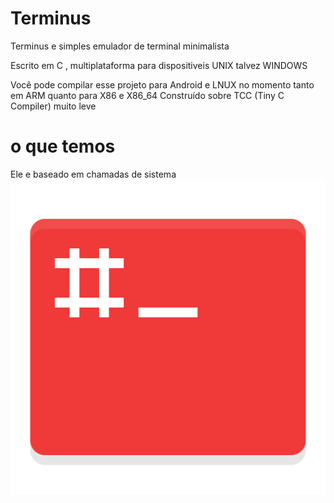 # Terminus
Terminus e simples emulador de terminal minimalista 

Escrito em C , multiplataforma para dispositiveis UNIX talvez WINDOWS 

Você pode compilar esse projeto para Android e LNUX no momento tanto em ARM quanto para X86 e X86_64 
Construído sobre TCC (Tiny C Compiler) muito leve  
# o que temos 
Ele e baseado em chamadas de sistema 
<img src="https://raw.githubusercontent.com/DevPaulo70008/Terminus/main/f/logo.png">
